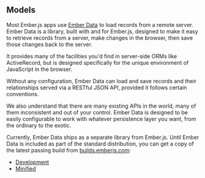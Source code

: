## Models

Most Ember.js apps use [Ember Data][emberdata] to load records from a
remote server. Ember Data is a library, built with and for Ember.js,
designed to make it easy to retrieve records from a server, make changes
in the browser, then save those changes back to the server.

It provides many of the facilities you'd find in server-side ORMs like
ActiveRecord, but is designed specifically for the unique environment of
JavaScript in the browser.

Without any configuration, Ember Data can load and save records and
their relationships served via a RESTful JSON API, provided it follows
certain conventions.

We also understand that there are many existing APIs in the world, many
of them inconsistent and out of your control. Ember Data is designed to
be easily configurable to work with whatever persistence layer you want,
from the ordinary to the exotic.

Currently, Ember Data ships as a separate library from Ember.js.  Until
Ember Data is included as part of the standard distribution, you can get
a copy of the latest passing build from
[builds.emberjs.com][builds]:

* [Development][development-build]
* [Minified][minified-build]

[emberdata]: https://github.com/emberjs/data
[builds]: http://builds.emberjs.com
[development-build]: http://builds.emberjs.com.s3.amazonaws.com/ember-data-latest.js
[minified-build]: http://builds.emberjs.com.s3.amazonaws.com/ember-data-latest.min.js
